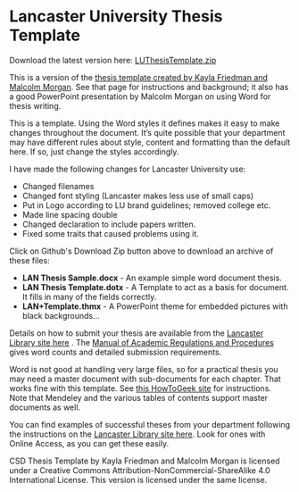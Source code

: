 # Lancaster University Thesis Template

Download the latest version here: [LUThesisTemplate.zip](https://github.com/charlesweir/LUThesisTemplate/releases/download/v1.0/LUThesisTemplate.zip)

This is a version of the [thesis template created by Kayla Friedman and Malcolm Morgan](https://neuraldischarge.wordpress.com/2013/11/05/the-only-phdmasters-thesis-template-for-word-you-will-ever-need/). See that page for instructions and background; it also has a good PowerPoint presentation by Malcolm Morgan on using Word for thesis writing.

This is a template. Using the Word styles it defines makes it easy to make changes throughout the document. It’s quite possible that your department may have different rules about style, content and formatting than the default here. If so, just change the styles accordingly.

I have made the following changes for Lancaster University use:

 - Changed filenames
 - Changed font styling (Lancaster makes less use of small caps)
 - Put in Logo according to LU brand guidelines; removed college etc.
 - Made line spacing double
 - Changed declaration to include papers written.
 - Fixed some traits that caused problems using it.

Click on Github's Download Zip button above to download an archive of these files:

* **LAN Thesis Sample.docx** - An example simple word document thesis.
* **LAN Thesis Template.dotx** - A Template to act as a basis for document. It fills in many of the fields correctly.
* **LAN+Template.thmx** - A PowerPoint theme for embedded pictures with black backgrounds... 

Details on how to submit your thesis are available from the [Lancaster Library site here](http://www.lancaster.ac.uk/library/information-for/researchers/disseminating-research/submitting-your-thesis/) .  The [Manual of Academic Regulations and Procedures](https://gap.lancs.ac.uk/ASQ/QAE/MARP/Pages/default.aspx) gives word counts and detailed submission requirements.

Word is not good at handling very large files, so for a practical thesis you may need a master document with sub-documents for each chapter. That works fine with this template. See [this HowToGeek site](http://www.howtogeek.com/73960/create-a-master-document-in-word-2010-from-multiple-documents/) for instructions. Note that Mendeley and the various tables of contents support master documents as well.

You can find examples of successful theses from your department following the instructions on the [Lancaster Library site here](http://www.lancaster.ac.uk/library/resources/theses-and-dissertations/). Look for ones with Online Access, as you can get these easily.

CSD Thesis Template by Kayla Friedman and Malcolm Morgan is licensed under a Creative Commons Attribution-NonCommercial-ShareAlike 4.0 International License. This version is licensed under the same license.

